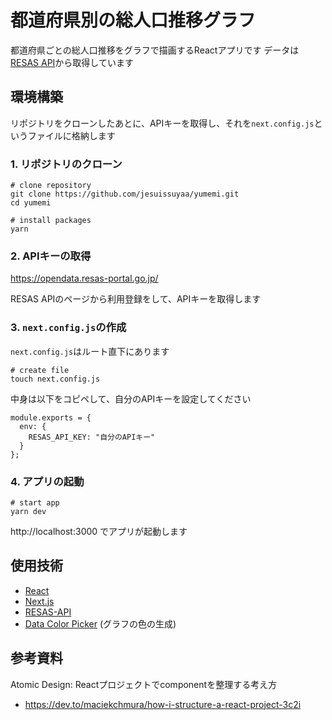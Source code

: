 # 都道府県別の総人口推移グラフ

都道府県ごとの総人口推移をグラフで描画するReactアプリです
データは[RESAS API](https://opendata.resas-portal.go.jp/)から取得しています

## 環境構築

リポジトリをクローンしたあとに、APIキーを取得し、それを`next.config.js`というファイルに格納します

### 1. リポジトリのクローン

```
# clone repository
git clone https://github.com/jesuissuyaa/yumemi.git
cd yumemi

# install packages
yarn
```

### 2. APIキーの取得

https://opendata.resas-portal.go.jp/

RESAS APIのページから利用登録をして、APIキーを取得します

### 3. `next.config.js`の作成

`next.config.js`はルート直下にあります

```
# create file
touch next.config.js
```

中身は以下をコピペして、自分のAPIキーを設定してください

```
module.exports = {
  env: {
    RESAS_API_KEY: "自分のAPIキー"
  }
};
```

### 4. アプリの起動

```
# start app
yarn dev
```

http://localhost:3000 でアプリが起動します

## 使用技術

- [React](https://reactjs.org/)
- [Next.js](https://nextjs.org/)
- [RESAS-API](https://opendata.resas-portal.go.jp/)
- [Data Color Picker](https://learnui.design/tools/data-color-picker.html#palette) (グラフの色の生成)

## 参考資料

Atomic Design: Reactプロジェクトでcomponentを整理する考え方
- https://dev.to/maciekchmura/how-i-structure-a-react-project-3c2i

